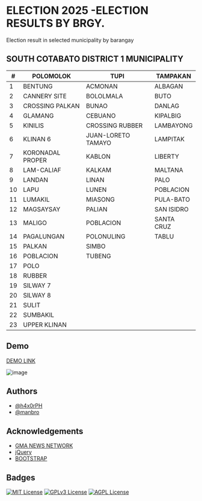 
# ELECTION 2025 -ELECTION RESULTS BY BRGY. 

Election result in selected municipality by barangay

## SOUTH COTABATO DISTRICT 1 MUNICIPALITY
| # | POLOMOLOK | TUPI  | TAMPAKAN |
| --| -------- | -------- | -------- |
| 1  | BENTUNG | ACMONAN | ALBAGAN |
| 2  | CANNERY SITE | BOLOLMALA | BUTO |
| 3  | CROSSING PALKAN | BUNAO | DANLAG|
| 4  | GLAMANG | CEBUANO | KIPALBIG |
| 5  | KINILIS | CROSSING RUBBER | LAMBAYONG |
| 6  | KLINAN 6 | JUAN-LORETO TAMAYO | LAMPITAK |
| 7  | KORONADAL PROPER | KABLON | LIBERTY |
| 8  | LAM-CALIAF | KALKAM | MALTANA |
| 9  | LANDAN | LINAN | PALO |
| 10  | LAPU | LUNEN | POBLACION |
| 11  | LUMAKIL | MIASONG | PULA-BATO |
| 12  | MAGSAYSAY | PALIAN | SAN ISIDRO |
| 13  | MALIGO | POBLACION | SANTA CRUZ |
| 14  | PAGALUNGAN | POLONULING | TABLU |
| 15  | PALKAN | SIMBO |  |
| 16  | POBLACION | TUBENG | |
| 17  | POLO | | |
| 18  | RUBBER | | |
| 19  | SILWAY 7 | | |
| 20  | SILWAY 8 | | |
| 21  | SULIT | | |
| 22  | SUMBAKIL | | |
| 23  | UPPER KLINAN | | |

## Demo
[DEMO LINK](https://h4x0rph.github.io/manbro/)

![image](https://h4x0rph.github.io/manbro/h4x0rph.png)

## Authors

- [@h4x0rPH](https://www.github.com/H4x0rPH)
- [@manbro](https://www.fb.com/eugeneines)


## Acknowledgements

 - [GMA NEWS NETWORK](https://www.gmanetwork.com/news/eleksyon/2025/)
 - [jQuery](https://jquery.com/)
 - [BOOTSTRAP](https://getbootstrap.com/)


## Badges

[![MIT License](https://img.shields.io/badge/License-MIT-green.svg)](https://choosealicense.com/licenses/mit/)
[![GPLv3 License](https://img.shields.io/badge/License-GPL%20v3-yellow.svg)](https://opensource.org/licenses/)
[![AGPL License](https://img.shields.io/badge/license-AGPL-blue.svg)](http://www.gnu.org/licenses/agpl-3.0)


